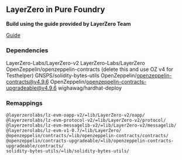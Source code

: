 ## LayerZero in Pure Foundry

**Build using the guide provided by LayerZero Team**

[Guide](https://gist.github.com/DanL0/7eb57319646e4b1f3176d7723f84226e)

### Dependencies

LayerZero-Labs/LayerZero-v2
LayerZero-Labs/LayerZero
OpenZeppelin/openzeppelin-contracts (delete this and use OZ v4 for Testhelper)
GNSPS/solidity-bytes-utils
OpenZeppelin/openzeppelin-contracts@v4.9.6
OpenZeppelin/openzeppelin-contracts-upgradeable@v4.9.6
wighawag/hardhat-deploy

### Remappings

```
@layerzerolabs/lz-evm-oapp-v2/=lib/LayerZero-v2/oapp/
@layerzerolabs/lz-evm-protocol-v2/=lib/LayerZero-v2/protocol/
@layerzerolabs/lz-evm-messagelib-v2/=lib/LayerZero-v2/messagelib/
@layerzerolabs/lz-evm-v1-0.7/=lib/LayerZero/
@openzeppelin/contracts/=lib/openzeppelin-contracts/contracts/
@openzeppelin/contracts-upgradeable/=lib/openzeppelin-contracts-upgradeable/contracts/
solidity-bytes-utils/=lib/solidity-bytes-utils/
```




